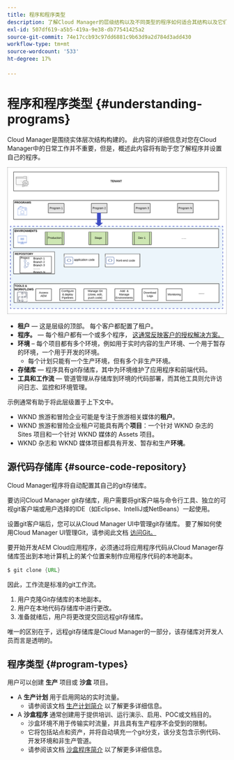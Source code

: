 ```yaml
---
title: 程序和程序类型
description: 了解Cloud Manager的层级结构以及不同类型的程序如何适合其结构以及它们有何不同。
exl-id: 507df619-a5b5-419a-9e38-db77541425a2
source-git-commit: 74e17ccb93c97dd6881c9b63d9a2d784d3add430
workflow-type: tm+mt
source-wordcount: '533'
ht-degree: 17%

---
```



# 程序和程序类型 {#understanding-programs}

Cloud Manager是围绕实体层次结构构建的。 此内容的详细信息对您在Cloud Manager中的日常工作并不重要，但是，概述此内容将有助于您了解程序并设置自己的程序。

![Cloud Manager层次结构](assets/program-types1.png)

* **租户**  — 这是层级的顶部。 每个客户都配置了租户。
* **程序。**  — 每个租户都有一个或多个程序， [这通常反映客户的授权解决方案。](introduction-production-programs.md)
* **环境** – 每个项目都有多个环境，例如用于实时内容的生产环境、一个用于暂存的环境，一个用于开发的环境。
   * 每个计划只能有一个生产环境，但有多个非生产环境。
* **存储库**  — 程序具有git存储库，其中为环境维护了应用程序和前端代码。
* **工具和工作流**  — 管道管理从存储库到环境的代码部署，而其他工具则允许访问日志、监控和环境管理。

示例通常有助于将此层级置于上下文中。

* WKND 旅游和冒险企业可能是专注于旅游相关媒体的&#x200B;**租户**。
* WKND 旅游和冒险企业租户可能具有两个&#x200B;**项目**：一个针对 WKND 杂志的 Sites 项目和一个针对 WKND 媒体的 Assets 项目。
* WKND 杂志和 WKND 媒体项目都具有开发、暂存和生产&#x200B;**环境**。

## 源代码存储库 {#source-code-repository}

Cloud Manager程序将自动配置其自己的git存储库。

要访问Cloud Manager git存储库，用户需要将git客户端与命令行工具、独立的可视git客户端或用户选择的IDE（如Eclipse、IntelliJ或NetBeans）一起使用。

设置git客户端后，您可以从Cloud Manager UI中管理git存储库。 要了解如何使用Cloud Manager UI管理Git，请参阅此文档 [访问Git。](/help/implementing/cloud-manager/managing-code/accessing-repos.md)

要开始开发AEM Cloud应用程序，必须通过将应用程序代码从Cloud Manager存储库签出到本地计算机上的某个位置来制作应用程序代码的本地副本。

```java
$ git clone {URL}
```

因此，工作流是标准的git工作流。

1. 用户克隆Git存储库的本地副本。
1. 用户在本地代码存储库中进行更改。
1. 准备就绪后，用户将更改提交回远程git存储库。

唯一的区别在于，远程git存储库是Cloud Manager的一部分，该存储库对开发人员而言是透明的。

## 程序类型 {#program-types}

用户可以创建 **生产** 项目或 **沙盒** 项目。

* A **生产计划** 用于启用网站的实时流量。
   * 请参阅该文档 [生产计划简介](/help/implementing/cloud-manager/getting-access-to-aem-in-cloud/introduction-production-programs.md) 以了解更多详细信息。
* A **沙盒程序** 通常创建用于提供培训、运行演示、启用、POC或文档目的。
   * 沙盒环境不用于传输实时流量，并且具有生产程序不会受到的限制。
   * 它将包括站点和资产，并将自动填充一个git分支，该分支包含示例代码、开发环境和非生产管道。
   * 请参阅该文档 [沙盒程序简介](/help/implementing/cloud-manager/getting-access-to-aem-in-cloud/introduction-sandbox-programs.md) 以了解更多详细信息。

